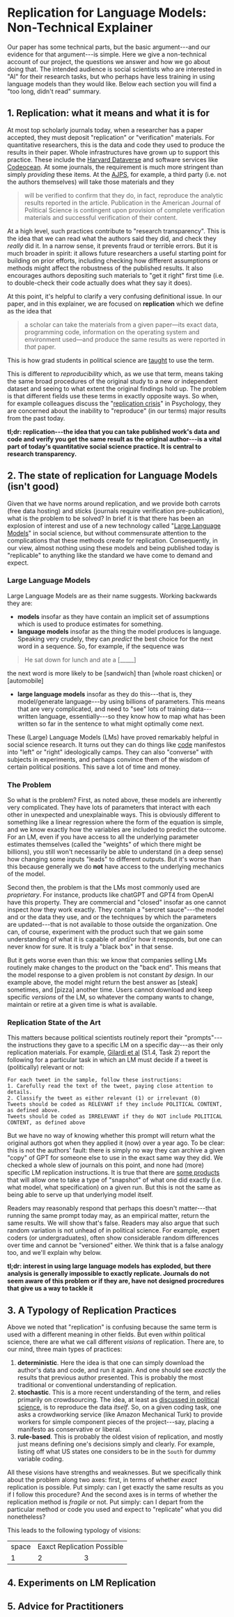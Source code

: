 # Replication for Language Models: Non-Technical Explainer

Our paper has some technical parts, but the basic argument---and our evidence for that argument---is  simple. Here we give a non-technical account of our project, the questions we answer and how we go about doing that.  The intended audience is social scientists who are interested in "AI" for their research tasks, but who perhaps have less training in using language models than they would like. Below each section you will find a "too long, didn't read" summary. 

## 1. Replication: what it means and what it is for

At most top scholarly journals today, when a researcher has a paper accepted, they must deposit "replication" or "verification" materials.  For quantitative researchers, this is the data and code they used to produce the results in their paper.  Whole infrastructures have grown up to support this practice. These include the [Harvard Dataverse](https://dataverse.harvard.edu/) and software services like [Codeocean](https://codeocean.com/).  At some journals, the requirement is much more stringent than simply *providing* these items. At the [AJPS](https://ajps.org/ajps-verification-policy/), for example, a third party (i.e. not the authors themselves) will take those materials and they  

> will be verified to confirm that they do, in fact, reproduce the analytic results reported in the article. Publication in the American Journal of Political Science is contingent upon provision of complete verification materials and successful verification of their content.

At a high level, such practices contribute to "research transparency".  This is the idea that we can read what the authors said they did, and check they *really* did it.  In a narrow sense, it prevents fraud or terrible errors.  But it is much broader in spirit: it allows future researchers a useful starting point for building on prior efforts, including checking how different assumptions or methods might affect the robustness of the published results. It also encourages authors depositing such materials to "get it right" first time (i.e. to double-check their code actually does what they say it does). 

At this point, it's helpful to clarify a very confusing definitional issue.  In our paper, and in this explainer, we are focused on **replication** which we define as the idea that

> a scholar can take the materials from a given paper—its exact data, programming code, information on the operating system and environment used—and produce the same results as were reported in *that* paper.

This is how grad students in political science are [taught](https://gking.harvard.edu/files/gking/files/replication.pdf) to use the term.  

This is different to *reproducibility* which, as we use that term, means taking the same broad procedures of the original study to a new or independent dataset and seeing to what extent the original findings hold up.  The problem is that different fields use these terms in exactly opposite ways. So when, for example colleagues discuss the "[replication crisis](https://www.psychologytoday.com/us/basics/replication-crisis)" in Psychology, they are concerned about the inability to "reproduce" (in our terms) major results from the past today.

**tl;dr: replication---the idea that you can take published work's data and code and verify you get the same result as the original author---is a vital part of today's quantitative social science practice. It is central to research transparency.**

## 2. The state of replication for Language Models (isn't good)

Given that we have norms around replication, and we provide both carrots (free data hosting) and sticks (journals require verification pre-publication), what is the problem to be solved? In brief it is that there has been an explosion of interest and use of a new technology called "[Large Language Models](https://en.wikipedia.org/wiki/Large_language_model)" in social science, but without commensurate attention to the complications that these methods create for replication.  Consequently, in our view, almost nothing using these models and being published today is "replicable" to anything like the standard we have come to demand and expect.

### Large Language Models
Large Language Models are as their name suggests. Working backwards they are: 
- **models** insofar as they have contain an implicit set of assumptions which is used to produce estimates for something.  
- **language models** insofar as the thing the model produces is language. Speaking very crudely, they can *predict* the best choice for the next word in a sequence.  So, for example, if the sequence was
 
> He sat down for lunch and ate a [_____]

the next word is more likely to be [sandwich] than [whole roast chicken] or [automobile]

- **large language models** insofar as they do this---that is, they model/generate language---by using billions of parameters.  This means that are very complicated, and need to "see" lots of training data---written language, essentially---so they know how to map what has been written so far in the sentence to what might optimally come next.

These (Large) Language Models (LMs) have proved remarkably helpful in social science research. It turns out they can do things like [code](https://arxiv.org/abs/2303.15056) manifestos into "left" or "right" ideologically camps.  They can also "converse" with subjects in experiments, and perhaps convince them of the wisdom of certain political positions. This save a lot of time and money.

### The Problem
So what is the problem?  First, as noted above, these models are inherently very complicated. They have lots of parameters that interact with each other in unexpected and unexplainable ways.  This is obviously different to something like a linear regression where the form of the equation is simple, and we know exactly how the variables are included to predict the outcome. For an LM, even if you have access to all the underlying parameter estimates themselves (called the "weights" of which there might be billions), you still won't necessarily be able to understand (in a deep sense) how changing some inputs "leads" to different outputs.  But it's worse than this because generally we do **not** have access to the underlying mechanics of the model.  

Second then, the problem is that the LMs most commonly used are *proprietary*.  For instance, products like chatGPT and GPT4 from OpenAI have this property. They are commercial and "closed" insofar as one cannot inspect *how* they work exactly. They contain a "sercret sauce"---the model and or the data they use, and or the techniques by which the parameters are updated---that is not available to those outside the organization.  One can, of course, experiment with the product such that we gain some understanding of what it is capable of and/or how it responds, but one can never know for sure.  It is truly a "black box" in that sense.  

But it gets worse even than this: we know that companies selling LMs routinely make changes to the product on the "back end".  This means that the model response to a given problem is not constant *by design*.  In our example above, the model might return the best answer as [steak] sometimes, and [pizza] another time. Users cannot download and keep specific *versions* of the LM, so whatever the company wants to change, maintain or retire at a given time is what is available.  

### Replication State of the Art

This matters because political scientists routinely report their "prompts"---the instructions they gave to a specific LM on a specific day---as their only replication materials.  For example, [Gilardi et al](https://arxiv.org/pdf/2303.15056) (S1.4, Task 2) report the following for a particular task in which an LM must decide if a tweet is (politically) relevant or not:

```
For each tweet in the sample, follow these instructions:
1. Carefully read the text of the tweet, paying close attention to details.
2. Classify the tweet as either relevant (1) or irrelevant (0)
Tweets should be coded as RELEVANT if they include POLITICAL CONTENT, as defined above.
Tweets should be coded as IRRELEVANT if they do NOT include POLITICAL CONTENT, as defined above
```

But we have no way of knowing whether this prompt will return what the original authors got when they applied it (now) over a year ago.  To be clear: this is not the authors' fault: there is simply no way they can archive a given "copy" of GPT for someone else to use in the exact same way they did.  We checked a whole slew of journals on this point, and none had (more) specific LM replication instructions.  It is true that there are [some products](https://arxiv.org/abs/2402.10379) that will allow one to take a type of "snapshot" of what one did exactly (i.e. what model, what specification) on a given run.  But this is not the same as being able to serve up that underlying model itself. 

Readers may reasonably respond that perhaps this doesn't matter---that running the same prompt today may, as an empirical matter, return the same results.  We will show that's false. Readers may also argue that such random variation is not unhead of in political science.  For example, expert coders (or undergraduates), often show considerable random differences over time and cannot be "versioned" either.  We think that is a false analogy too, and we'll explain why below. 

**tl;dr: interest in using large language models has exploded, but there analysis is generally impossible to exactly replicate. Journals do not seem aware of this problem or if they are, have not designed procredures that give us a way to tackle it**

## 3. A Typology of Replication Practices

Above we noted that "replication" is confusing because the same term is used with a different meaning in other fields.  But even *within* political science, there are what we call different *visions* of replication.  There are, to our mind, three main types of practices: 
1. **deterministic**.  Here the idea is that one can simply download the author's data and code, and run it again.  And one should see *exactly* the results that previous author presented. This is probably the most traditional or conventional understanding of replication. 
2. **stochastic**.  This is a more recent understanding of the term, and relies primarily on crowdsourcing. The idea, at least as [discussed in political science](https://kenbenoit.net/pdfs/Crowd_sourced_data_coding_APSR.pdf), is to reproduce the data *itself*.  So, on a given coding task, one asks a crowdworking service (like Amazon Mechanical Turk) to provide workers for simple component pieces of the project---say, placing a manifesto as conservative or liberal.
3. **rule-based**.  This is probably the oldest vision of replication, and mostly just means defining one's decisions simply and clearly.  For example, listing off what US states one considers to be in the `South` for dummy variable coding.

All these visions have strengths and weaknesses.  But we specifically think about the problem along two axes: first, in terms of whether *exact* replication is possible. Put simply: can I get exactly the same results as you if I follow this procedure? And the second axes is in terms of whether the replication method is *fragile* or not.  Put simply: can I depart from the particular method or code you used and expect to "replicate" what you did nonetheless?

This leads to the following typology of visions: 

<table>
 
   <tr>  
    <td> space </td>
    <td colspan="2">Eaxct Replication Possible</td>
  </tr>
  <tr>
    <td>1</td>
    <td>2</td>
    <td>3</td>
  </tr>

</table>






## 4. Experiments on LM Replication

## 5. Advice for Practitioners

